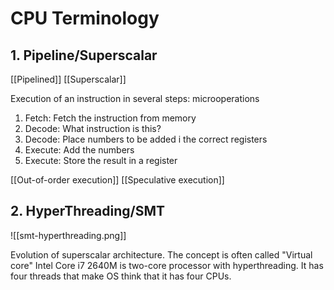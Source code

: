 # CPU Terminology

## 1. Pipeline/Superscalar

[[Pipelined]]
[[Superscalar]]

Execution of an instruction in several steps: microoperations

1. Fetch: Fetch the instruction from memory
2. Decode: What instruction is this?
3. Decode: Place numbers to be added i the correct registers
4. Execute: Add the numbers
5. Execute: Store the result in a register

[[Out-of-order execution]]
[[Speculative execution]]

## 2. HyperThreading/SMT

![[smt-hyperthreading.png]]

Evolution of superscalar architecture.
The concept is often called "Virtual core"
Intel Core i7 2640M is two-core processor with hyperthreading. It has four threads that make OS think that it has four CPUs.

